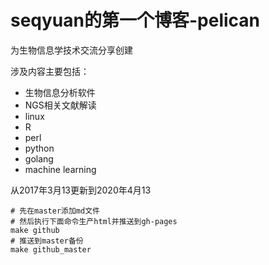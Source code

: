 # seqyuan的第一个博客-pelican
为生物信息学技术交流分享创建


涉及内容主要包括：

- 生物信息分析软件
- NGS相关文献解读
- linux
- R
- perl
- python
- golang
- machine learning

从2017年3月13更新到2020年4月13


```shell
# 先在master添加md文件
# 然后执行下面命令生产html并推送到gh-pages
make github
# 推送到master备份
make github_master
```